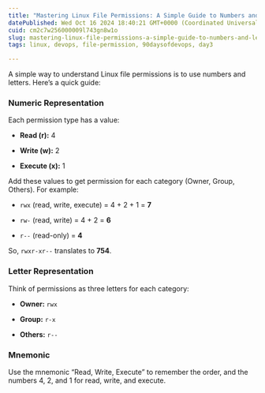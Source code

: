 ```yaml
---
title: "Mastering Linux File Permissions: A Simple Guide to Numbers and Letters"
datePublished: Wed Oct 16 2024 18:40:21 GMT+0000 (Coordinated Universal Time)
cuid: cm2c7w256000009l743gn8w1o
slug: mastering-linux-file-permissions-a-simple-guide-to-numbers-and-letters
tags: linux, devops, file-permission, 90daysofdevops, day3

---
```


A simple way to understand Linux file permissions is to use numbers and letters. Here’s a quick guide:

### Numeric Representation

Each permission type has a value:

* **Read (r):** 4
    
* **Write (w):** 2
    
* **Execute (x):** 1
    

Add these values to get permission for each category (Owner, Group, Others). For example:

* `rwx` (read, write, execute) = 4 + 2 + 1 = **7**
    
* `rw-` (read, write) = 4 + 2 = **6**
    
* `r--` (read-only) = **4**
    

So, `rwxr-xr--` translates to **754**.

### Letter Representation

Think of permissions as three letters for each category:

* **Owner:** `rwx`
    
* **Group:** `r-x`
    
* **Others:** `r--`
    

### Mnemonic

Use the mnemonic “Read, Write, Execute” to remember the order, and the numbers 4, 2, and 1 for read, write, and execute.